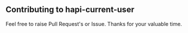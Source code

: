 ## Contributing to hapi-current-user

Feel free to raise Pull Request's or Issue.
Thanks for your valuable time.

